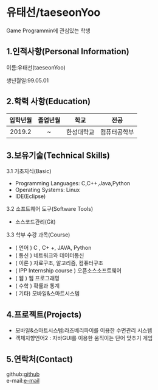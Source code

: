 # 유태선/taeseonYoo
Game Programmin에 관심있는 학생

## 1.인적사항(Personal Information)

 이름:유태선(taeseonYoo)

 생년월일:99.05.01

## 2.학력 사항(Education)
 |입학년월|졸업년월|학교|전공|
 | :---:  |:---:   |:---:|:---:|
 |2019.2 | ~ |한성대학교|컴퓨터공학부| 

## 3.보유기술(Technical Skills)
 3.1 기초지식(Basic)

  * Programming Languages: C,C++,Java,Python
  * Operating Systems: Linux
  * IDE(Eclipse)
 
 3.2 소프트웨어 도구(Software Tools)

  * 소스코드관리(Git)
 
 3.3 학부 수강 과목(Course)

  * ( 언어 ) C , C+ +, JAVA, Python
  * ( 통신 ) 네트워크와 데이터통신
  * ( 이론 ) 자료구조, 알고리즘, 컴퓨터구조
  * ( IPP Internship course ) 오픈소스소프트웨어
  * ( 웹 ) 웹 프로그래밍
  * ( 수학 ) 확률과 통계
  * ( 기타) 모바일&스마트시스템
## 4.프로젝트(Projects)
 * 모바일&스마트시스템:라즈베리파이를 이용한 수면관리 시스템
 * 객체지향언어2 : 자바GUI를 이용한 움직이는 단어 맞추기 게임
## 5.연락처(Contact)

 github:[github](https://github.com/taeseonYoo)  
 e-mail:[e-mail](jkl0642@naver.com)
